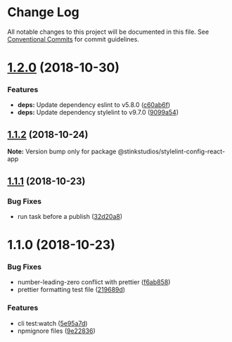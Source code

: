 # Change Log

All notable changes to this project will be documented in this file.
See [Conventional Commits](https://conventionalcommits.org) for commit guidelines.

# [1.2.0](https://github.com/Stinkstudios/npm-packages/compare/@stinkstudios/stylelint-config-react-app@1.1.2...@stinkstudios/stylelint-config-react-app@1.2.0) (2018-10-30)


### Features

* **deps:** Update dependency eslint to v5.8.0 ([c60ab6f](https://github.com/Stinkstudios/npm-packages/commit/c60ab6f))
* **deps:** Update dependency stylelint to v9.7.0 ([9099a54](https://github.com/Stinkstudios/npm-packages/commit/9099a54))





## [1.1.2](https://github.com/Stinkstudios/npm-packages/compare/@stinkstudios/stylelint-config-react-app@1.1.1...@stinkstudios/stylelint-config-react-app@1.1.2) (2018-10-24)

**Note:** Version bump only for package @stinkstudios/stylelint-config-react-app





## [1.1.1](https://github.com/Stinkstudios/npm-packages/compare/@stinkstudios/stylelint-config-react-app@1.1.0...@stinkstudios/stylelint-config-react-app@1.1.1) (2018-10-23)


### Bug Fixes

* run task before a publish ([32d20a8](https://github.com/Stinkstudios/npm-packages/commit/32d20a8))





# 1.1.0 (2018-10-23)


### Bug Fixes

* number-leading-zero conflict with prettier ([f6ab858](https://github.com/Stinkstudios/npm-packages/commit/f6ab858))
* prettier formatting test file ([219689d](https://github.com/Stinkstudios/npm-packages/commit/219689d))


### Features

* cli test:watch ([5e95a7d](https://github.com/Stinkstudios/npm-packages/commit/5e95a7d))
* npmignore files ([9e22836](https://github.com/Stinkstudios/npm-packages/commit/9e22836))
